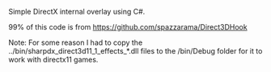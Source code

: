 Simple DirectX internal overlay using C#.

99% of this code is from https://github.com/spazzarama/Direct3DHook

Note: For some reason I had to copy the ../bin/sharpdx_direct3d11_1_effects_*.dll files to the /bin/Debug folder for it to work with directx11 games.
